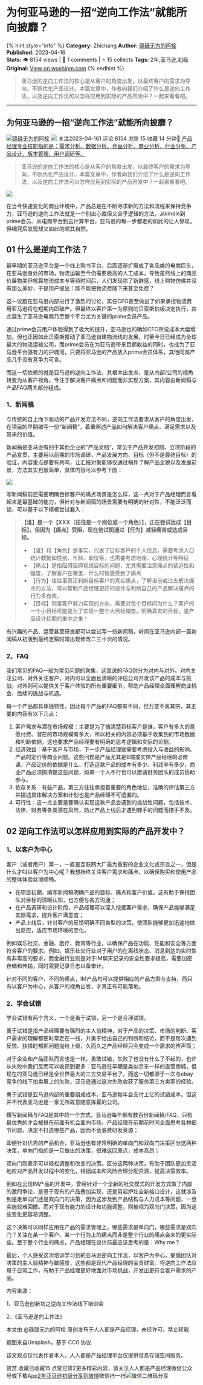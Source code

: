 # 为何亚马逊的一招“逆向工作法”就能所向披靡？
{% hint style="info" %}
**Category:** Zhichang
**Author:** [碌碌无为的阿栓](https://www.woshipm.com/u/1076343)
**Published:** 2023-04-16  
**Stats:** 👁️ 8154 views | 💬 1 comments | ⭐ 15 collects
**Tags:** 2年,亚马逊,初级
**Original:** [View on woshipm.com](https://www.woshipm.com/zhichang/5802848.html)
{% endhint %}
> 亚马逊的逆向工作法的核心是从客户的角度出发，以最终客户的需求为导向，不断优化产品设计。本篇文章中，作者向我们介绍了什么是逆向工作法，以及逆向工作法可以怎样应用到实际的产品开发中？一起来看看吧。

---

## 为何亚马逊的一招“逆向工作法”就能所向披靡？

[![](https://image.woshipm.com/wp-files/2021/03/EHxLbnxvPwFgGt7slxCH.jpg!/both/72x72)](https://www.woshipm.com/u/1076343)[碌碌无为的阿栓](https://www.woshipm.com/u/1076343) ![](https://static.woshipm.com/tag/1101_1@2x.png) 关注2023-04-161 评论 8154 浏览 15 收藏 14 分钟[🔗 产品经理专业技能指的是：需求分析、数据分析、竞品分析、商业分析、行业分析、产品设计、版本管理、用户调研等。](https://ke.qidianla.com/courses/90pm)

> 亚马逊的逆向工作法的核心是从客户的角度出发，以最终客户的需求为导向，不断优化产品设计。本篇文章中，作者向我们介绍了什么是逆向工作法，以及逆向工作法可以怎样应用到实际的产品开发中？一起来看看吧。

![](https://image.woshipm.com/2023/04/14/7788f80a-daa1-11ed-af94-00163e0b5ff3.png)

在当今快速变化的商业环境中，产品总是在不断寻求新的方法和流程来保持竞争力，亚马逊的逆向工作法就是一个别出心裁但又合乎逻辑的方法。从kindle到prime会员、从电商平台到云计算平台，亚马逊的每一步都走的如此的让人惊叹，但细究后发现却又如此的顺其自然。

## 01 什么是逆向工作法？

最早期的亚马逊平台是一个线上购书平台，后面逐渐扩展成了各品类的电商巨头，在亚马逊身处的市场，物流运输至今仍需要极高的人工成本，导致虽然线上的商品价廉物美但核算物流成本与等待时间后，人们发现除了新鲜感，线上购物仿佛并没有那么美妙，于是用户提出：能不能把物流费降下来甚至免费？

这一议题在亚马逊内部进行了激烈的讨论，实任CFO甚至做出了如果承担物流费用亚马逊将在短期内即破产。但最终以客户第一为原则的贝索斯拍板决定执行，由此诞生了亚马逊电商乃至整个平台尤为关键的prime会员产品。

通过prime会员用户体验得到了极大的提升，亚马逊也的确如CFO所说成本大幅增加，但也正因如此贝索斯推动了亚马逊自建物流线的发展，时至今日已经成为全球最大的物流运输公司，而prime会员在为亚马逊带来巨额收益的同时，也成为了亚马逊平台强有力的护城河，只要将亚马逊的产品放入prime会员体系，其他同类产品几乎没有竞争力可言。

而这一切依赖的就是亚马逊的逆向工作法，其根本出发点，是从内部/公司的视角转变为从客户视角，专注于解决客户痛点和问题而非实现方案，其内容由新闻稿与产品FAQ两大部分组成。

### 1、新闻稿

与传统的自上而下驱动的产品开发方法不同，逆向工作法要求从客户的角度出发，在项目的早期编写一份“新闻稿”，着重阐述产品如何解决客户痛点、满足需求以及带来的价值。

新闻稿是亚马逊有别于其他企业的”产品文档“，常见于产品开发初期、立项阶段的产品宣贯，主要用以前期的市场调研、产品发展方向、目标（但不是最终目标）的验证，内容重点是要有共鸣，让汇报对象能够仅通过稿件了解产品全貌以及发展前景，方法其实也很简单，具体内容可以参考下图：

![](https://image.woshipm.com/2023/04/11/6d4769e6-d810-11ed-b32c-00163e0b5ff3.jpg)

写新闻稿前还需要明确目标客户的痛点场景是怎么样，这一点对于产品经理而言看起来是最基础的能力，但针对与新闻稿的场景需要有明确的针对性，不能泛泛而谈，可以基于以下模板尝试套入：

> **【谁】是一个【XXX（往往是一个岗位或一个角色）】，正在尝试达成【目标】，但因为【痛点】受阻，现在他试图通过【行为】减轻痛苦或达成目标。**
> 
> *   【谁】和【角色】是事实，代表了目标客户的个人信息，需要考虑人口统计数据如性别、年龄、职位等，也需要考虑地理、心理统计等特征
> *   【痛点】是指阻碍阻碍视线目标的问题，尤其需要注意痛点的紧迫性和强度，了解客户在哪里、什么时候感受到了痛点
> *   【行为】往往事真正判断目标客户的真实痛点，了解当前或过去解决痛点的方法，可以帮助产品经理更好的设计与判断自己的产品解决痛点的行为多有效。
> *   【目标】则是客户努力实现的方向，需要对每个目标问为什么？客户的一个小目标可能是为了实现一整个大目标铺垫，明确真实的目标，是产品设计初期的重中之重！

有兴趣的产品、运营甚至研发都可以尝试写一份新闻稿，听闻在亚马逊内部一篇新闻稿从初版到最终定稿时常出现修改二三十次的情况。

### 2、FAQ

我们常见的FAQ一般为常见问题的聚集，这里说的FAQ则分为对内与对外。对内关注公司、对外关注客户，对内可以全面且清晰的评估公司开发该产品的成本与挑战，对外则可以提供关于客户体验的所有重要细节，帮助产品经理全面理解商业机会、后续的挑战与机遇。

每一个产品都具体独特性，因此每个产品的FAQ都有不同，但万变不离其宗，其主要的内容有以下几点：

1.  客户需求与潜在市场规模：主要是为了搞清楚目标客户是谁，客户有多大的意愿付费、潜在的市场规模有多大，所以相关的内容必须基于收集到的市场数据和判断依据，这也要求产品经理要有明确的思考逻辑和实际的论据。
2.  经济效益：基于客户与市场，下一步产品经理就需要考虑投入与收益的影响、产品的定价等商业问题。这些问题是产品尤其是B端或实体产品经理的必修课，产品定价的依据是什么、打造这款产品的成本有多少、利润率有多少，商业产品必须搞清楚这些问题，如果一个人不行也可以邀请财务团队的成员协助参与。
3.  依存关系：有些产品，第三方往往承担着重要的角色地位，准确的评估第三方并描述具体解决方案和计划也是产品经理不可遗漏的。
4.  可行性：这一点主要是要确认实现这款产品会遇到的挑战性问题，包括技术、法律、财务等各类潜在风险，防止产品上线后才遇到棘手的问题而措手不及。

## 02 逆向工作法可以怎样应用到实际的产品开发中？

### 1、以客户为中心

客户（或者用户）第一，一直是互联网大厂最为重要的企业文化或宗旨之一，但是什么才叫以客户为中心呢？我想始终关注客户需求和痛点，以确保购买和使用产品的整体体验丝滑顺畅。

*   在项目初期，编写新闻稿明确产品的目标、痛点和客户价值。这有助于保持团队对目标的清晰认知，也方便与各方沟通；
*   在产品调研和设计阶段，产品经理可以深入挖掘客户需求，确保产品能够满足实际需求，提升客户满意度；
*   产品上线后，针对客户的反馈明确不同类型的决策，使团队能够更加迅速地做出反应，适应市场环境的变化。

例如娱乐社交、金融、医疗、教育等行业，以确保产品在功能、性能和安全等方面符合客户的要求。例如，娱乐社交行业对于用户的在离线状态、消息到达的实时性有非常高的要求，而金融行业则是对于IM聊天记录的安全性要求极高，需要加密存储和传输，同时需要记录日志以备审计。

针对不同的客户、不同的痛点，IM产品均可以提供相应的产品方案与支持，而只有以客户为中心，从客户的视角出发，才真正有可能落地。

### 2、学会试错

学会试错有两个含义，一个是勇于试错，另一个是合理试错。

勇于试错是指产品经理要有强烈的主人翁精神，对于产品的决策、市场的判断、客户需求的理解都要时常走在一线，并勇于给出自己的判断和结论，而不是每次遇到反馈、抉择时都把问题抛给上级，久而久之产品经理只会变成一个需求的传声筒；

对于企业和产品团队而言也是一样，勇敢试错，失败了也没有什么了不起的，也许从失败中我们反而可以收获到更多：亚马逊在早期是类似京东一样的直营商城，但现在的亚马逊已经是全世界最大的三方交易平台了，而这一切都源于一次与ebay竞争的线下拍卖展上的失败，亚马逊通过这次失败收获了服务第三方卖家的经验。

勇于试错是亚马逊内部的重要组成成本，亚马逊每年会支付上亿的试错成本。但这并不代表亚马逊是一家无所故意随意挥霍的公司。

撰写新闻稿与FAQ是其中的一个方式，亚马逊每年都有数百份新闻稿/FAQ，只有最优秀的才会被排在前面有机会面向市场，产品经理在前期花时间全面思考各种细节问题，决定不打造哪些产品，因而不会浪费研发资源；

即便针对优秀的产品机会，亚马逊也有非常明确的单向门和双向门决策区分这两种决策，单向门指的是一旦做出的决策，很难返回原点，成本高昂；

双向门则表示可以轻松调整和改变的决策。区分这两种决策，有助于团队更加灵活地应对产品开发过程中的变化，根据成本和风险合理分配资源，提高决策效率。

例如在云信IM产品的开发中，曾经针对一个全新的社交模式的开发方式做了内部的激烈争论，是基于现有的产品叠加实现，还是另起炉灶全新接口设计，这就涉及到是走单向门还是双向门的决策，因为这涉及到产品结构与人力成本等问题，一旦实施较难回撤。而对于现有能力的设计和功能调整，则被视为双向门决策，因为这些变化更容易调整。

这个决策可以同样应用在产品的需求管理上，哪些需求是单向门，哪些需求是双向门？关注在某一个客户、某一个行为上的痛点而非是整个行业的痛点会来的更实际些。至于整个行业的痛点，产品经理在设计前最应该思考的是：Why me？

最后，个人感受这次培训学习到的亚马逊逆向工作法，以客户为中心，提倡团队对决策的主人翁精神与敏感度，这些都是现代产品经理的宝贵财富。将逆向工作法应用于日常工作，有助于产品经理更好地面对市场挑战，开发出更符合客户需求的产品。

内容来源：

1、亚马逊创新坊之逆向工作法线下培训会

2、《亚马逊逆向工作法》

本文由 @碌碌无为的阿栓 原创发布于人人都是产品经理，未经许可，禁止转载

题图来自Unsplash，基于 CC0 协议

该文观点仅代表作者本人，人人都是产品经理平台仅提供信息存储空间服务。

赞赏 收藏已收藏15 点赞已赞2更多精彩内容，请关注人人都是产品经理微信公众号或下载App[2年](https://www.woshipm.com/tag/2%e5%b9%b4)[亚马逊](https://www.woshipm.com/tag/%e4%ba%9a%e9%a9%ac%e9%80%8a)[初级](https://www.woshipm.com/tag/%e5%88%9d%e7%ba%a7)[分享到微博](https://service.weibo.com/share/share.php?appkey=2775287854&title=为何亚马逊的一招“逆向工作法”就能所向披靡？&url=https://www.woshipm.com/zhichang/5802848.html&pic=https://image.woshipm.com/2023/04/14/7788f80a-daa1-11ed-af94-00163e0b5ff3.png)微信扫一扫![微信二维码](https://api.pwmqr.com/qrcode/create/?url=https://www.woshipm.com/zhichang/5802848.html)分享